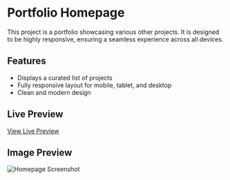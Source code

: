 # Portfolio Homepage

This project is a portfolio showcasing various other projects. It is designed to be highly responsive, ensuring a seamless experience across all devices.

## Features

- Displays a curated list of projects
- Fully responsive layout for mobile, tablet, and desktop
- Clean and modern design

## Live Preview

<!-- Add the link to your live site here -->
[View Live Preview](https://vicker14.github.io/homepage/)

## Image Preview

<!-- Add a screenshot of your homepage here -->
![Homepage Screenshot](#)